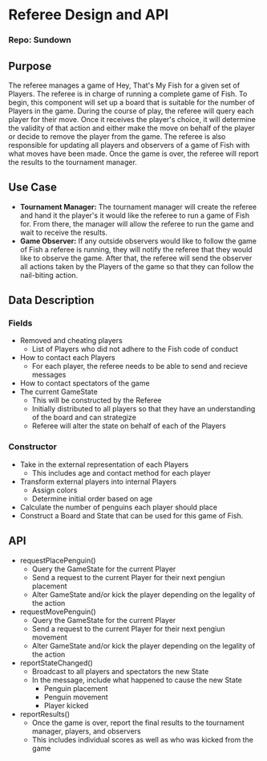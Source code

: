 # Referee Design and API
### Repo: Sundown

## Purpose

The referee manages a game of Hey, That's My Fish for a given set of Players.
The referee is in charge of running a complete game of Fish. To begin, this component
will set up a board that is suitable for the number of Players in the game. During
the course of play, the referee will query each player for their move. Once it
receives the player's choice, it will determine the validity of that action
and either make the move on behalf of the player or decide to remove the player
from the game. The referee is also responsible for updating all players and
observers of a game of Fish with what moves have been made. Once the game is
over, the referee will report the results to the tournament manager.

## Use Case

* <b>Tournament Manager:</b> The tournament manager will create the referee and
hand it the player's it would like the referee to run a game of Fish for. From there,
the manager will allow the referee to run the game and wait to receive the results.
* <b>Game Observer:</b> If any outside observers would like to follow the game of
Fish a referee is running, they will notify the referee that they would like to
observe the game. After that, the referee will send the observer all actions taken
by the Players of the game so that they can follow the nail-biting action.


## Data Description
### Fields
* Removed and cheating players
  * List of Players who did not adhere to the Fish code of conduct
* How to contact each Players
  * For each player, the referee needs to be able to send and recieve messages
* How to contact spectators of the game
* The current GameState
  * This will be constructed by the Referee
  * Initially distributed to all players so that they have an understanding of the board
  and can strategize
  * Referee will alter the state on behalf of each of the Players

### Constructor
* Take in the external representation of each Players
  * This includes age and contact method for each player
* Transform external players into internal Players
  * Assign colors
  * Determine initial order based on age
* Calculate the number of penguins each player should place
* Construct a Board and State that can be used for this game of Fish.


## API
* requestPlacePenguin()
  * Query the GameState for the current Player
  * Send a request to the current Player for their next pengiun placement
  * Alter GameState and/or kick the player depending on the legality of the action
* requestMovePenguin()
  * Query the GameState for the current Player
  * Send a request to the current Player for their next pengiun movement
  * Alter GameState and/or kick the player depending on the legality of the action
* reportStateChanged()
  * Broadcast to all players and spectators the new State
  * In the message, include what happened to cause the new State
    * Penguin placement
    * Penguin movement
    * Player kicked
* reportResults()
  * Once the game is over, report the final results to the tournament manager,
  players, and observers
  * This includes individual scores as well as who was kicked from the game
